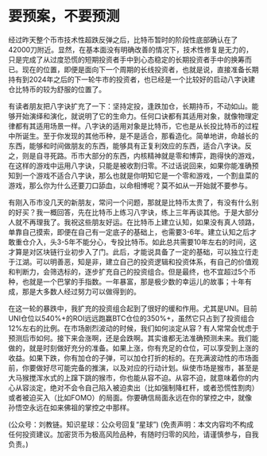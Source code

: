 # 要预案，不要预测

经过昨天整个币市技术性超跌反弹之后，比特币暂时的阶段性底部确认在了42000刀附近。显然，在基本面没有明确改善的情况下，技术性修复是无力的，只是完成了从过度恐慌的短期投资者手中到心态稳定的长期投资者手中的换筹而已。现在的位置，即便是面向下一个周期的长线投资者，也就是说，直接准备长期持有到2024年之后的下一轮牛市的投资者，也已经是一个比较好的启动八字诀建仓比特币的较为舒服的位置了。

有读者朋友把八字诀扩充了一下：坚持定投，逢跌加仓，长期持币，不动如山。能够开始演绎和演化，就说明了它的生命力。任何口诀都有其适用对象，就像物理定律都有其适用场景一样。八字诀的适用对象是比特币，它也是从长投比特币的过程中所诞生。至于你发现的其他币种，是不是适合，那看造化。简单地讲，命越长的东西，能够和时间做朋友的东西，能够具有正复利效应的东西，适合八字诀。反之，则是自寻死路。币市大部分的东西，内核精神就是零和博弈，跑得快的游戏，在这样的游戏中运用八字诀，只能是被收割归零。不过话说回来，如果你能准确预知到一个游戏不适合八字诀，那么也就是你明知它是一个零和游戏，一个割韭菜的游戏，那么你为什么还要刀口舔血，以命相博呢？莫不如从一开始就不要参与。

有刚入币市没几天的新朋友，常问一个问题，那就是比特币太贵了，有没有什么别的好买？我一概回答，先在比特币上练习八字诀，练上三年再谈其他。于是大部分人就不再理我了。我祝这些朋友好运。在比特币上建立认知，如果没有真人领路，单靠自己摸索，即便在自己有一定底子的基础上，也需要3-6年。建立认知之后才敢重仓介入，头3-5年不能分心，专投比特币。如此总共需要10年左右的时间，这才算是对区块链行业初步入了门。此后，才能说具备了一定的基础，可以独立行走于江湖。可以明善恶，知是非，建立自己的投资逻辑和投资体系，有自己的价值观和判断力，会筛选标的，逐步扩充自己的投资组合。但是最终，也不宜超过5个币种，也就是一个巴掌的手指数。一年暴富，那是极少数的幸运儿的故事；十年有成，那是大多数人经过努力可以做得到的。

在这一轮的暴跌中，我扩充的投资组合起到了很好的缓和作用。尤其是UNI。目前UNI仓位以540%+的ROI远远跑赢BTC仓位的350%+，虽然它只占到了投资组合12%左右的比例。在市场剧烈波动的时候，我们如何淡定从容？有人常常会忧虑于预测后市如何。接下来会涨啊，还是会跌啊。其实谁都无法准确预测未来。我们能做的，就是时刻做好充分的准备。如果上涨，你有充足的仓位，可以享受到上涨的收益。如果下跌，你有加仓的子弹，可以加仓打折的标的。在充满波动性的市场面前，你要做好尽可能完备的推演，以及对应的行动计划。纵使市场是猴市，甚至是大马猴搅浑水式的上蹿下跳的猴市，你也能从容不迫。从容不迫，就意味着你的内心从容淡定，绝对不会令自己陷入被迫卖出（比如强制降杠杆，或者恐慌性割肉）或者被迫买入（比如FOMO）的局面。你要确信局面永远在你的掌控之中，就像孙悟空永远在如来佛祖的掌控之中那样。

\(公众号：刘教链。知识星球：公众号回复“星球”\)  \(免责声明：本文内容均不构成任何投资建议。加密货币为极高风险品种，有随时归零的风险，请谨慎参与，自我负责。\)

